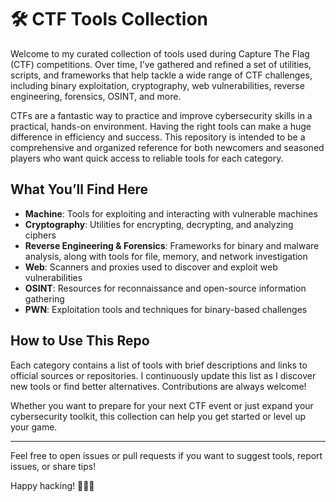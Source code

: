 # 🛠️ CTF Tools Collection

Welcome to my curated collection of tools used during Capture The Flag (CTF) competitions. Over time, I’ve gathered and refined a set of utilities, scripts, and frameworks that help tackle a wide range of CTF challenges, including binary exploitation, cryptography, web vulnerabilities, reverse engineering, forensics, OSINT, and more.

CTFs are a fantastic way to practice and improve cybersecurity skills in a practical, hands-on environment. Having the right tools can make a huge difference in efficiency and success. This repository is intended to be a comprehensive and organized reference for both newcomers and seasoned players who want quick access to reliable tools for each category.

## What You’ll Find Here

- **Machine**: Tools for exploiting and interacting with vulnerable machines  
- **Cryptography**: Utilities for encrypting, decrypting, and analyzing ciphers  
- **Reverse Engineering & Forensics**: Frameworks for binary and malware analysis, along with tools for file, memory, and network investigation  
- **Web**: Scanners and proxies used to discover and exploit web vulnerabilities  
- **OSINT**: Resources for reconnaissance and open-source information gathering  
- **PWN**: Exploitation tools and techniques for binary-based challenges  


## How to Use This Repo

Each category contains a list of tools with brief descriptions and links to official sources or repositories. I continuously update this list as I discover new tools or find better alternatives. Contributions are always welcome!

Whether you want to prepare for your next CTF event or just expand your cybersecurity toolkit, this collection can help you get started or level up your game.

---

Feel free to open issues or pull requests if you want to suggest tools, report issues, or share tips!

Happy hacking! 🕵️‍♂️🔐

